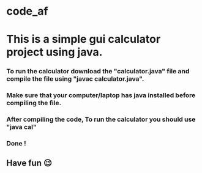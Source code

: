 # code_af

# This is a simple gui calculator project using java.

### To run the calculator download the "calculator.java" file and compile the file using "javac calculator.java".
### Make sure that your computer/laptop has java installed before compiling the file.
### After compiling the code, To run the calculator you should use "java cal"

### Done !

## Have fun 😉
